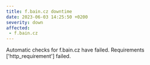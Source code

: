 ```yaml
---
title: f.bain.cz downtime
date: 2023-06-03 14:25:50 +0200
severity: down
affected:
 - f.bain.cz
---
```

Automatic checks for f.bain.cz have failed. Requirements ['http_requirement'] failed.
